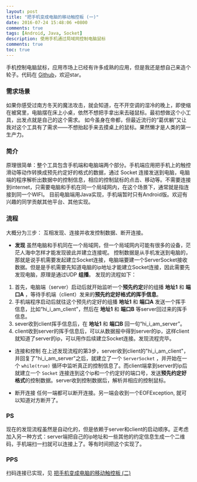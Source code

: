 ```yaml
---
layout: post
title: "把手机变成电脑的移动触控板 (一)"
date: 2016-07-24 15:48:06 +0800
comments: true
tags: [Android, Java, Socket]
description: 使用手机通过局域网控制电脑鼠标
comments: true
toc: true
---
```


手机控制电脑鼠标，应用市场上已经有许多成熟的应用，但是我还是想自己来造个轮子。代码在 [Github](https://github.com/t-gao/mobilemouse)，欢迎star。

 
### 需求场景
如果你感受过南方冬天的魔法攻击，就会知道，在不开空调的湿冷的晚上，即使缩在被窝里，电脑摆在床上小桌，依然不想把手拿出来去碰鼠标。最初想做这个小工具，出发点就是自己的这个需求。
如今虽身在帝都，但最近流行的“葛优躺”又让我对这个工具有了需求——不想抬起手来去摸桌上的鼠标。果然懒才是人类的第一生产力。

 
### 简介
原理很简单：整个工具包含手机端和电脑端两个部分。手机端应用把手机上的触控滑动等动作转换成预先约定好的格式的数据，通过 Socket 连接发送到电脑，电脑端的程序解析出数据中的控制信息，相应的控制鼠标的点击、移动等。不需要连接到internet，只需要电脑和手机在同一个局域网内，在这个场景下，通常就是指连接到同一个WIFI。
目前电脑端用Java实现，手机端暂时只有Android版。欢迎有兴趣的同学贡献其他平台、其他实现。

 
### 流程
大概分为三步： 互相发现、连接并收发控制数据、断开连接。

 
* **发现**
虽然电脑和手机同在一个局域网，但一个局域网内可能有很多的设备，茫茫人海中怎样才能发现彼此并建立连接呢。
控制数据是从手机发送到电脑的，那就是说手机需要发起建立Socket连接，电脑端要建一个ServerSocket接收数据。但是是手机需要先知道电脑的ip地址才能建立Socket连接，因此需要先发现电脑，原理是通过UDP **组播**。
发现的流程如下：
 1.  首先，电脑端（server）启动后就开始监听一个**预先约定**好的组播 **地址1** 和 **端口A** ，等待手机端（client）发来的**预先约定好格式的挥手信息**。
 2. 手机端程序启动后就往这个预先约定好的组播 **地址1** 和 **端口A** 发送一个挥手信息，比如“hi_i_am_client”，然后在 **地址1** 和 **端口B** 等server回过来的挥手信息。
 3. sever收到client挥手信息后，在 **地址1** 和 **端口B** 回一句“hi_i_am_server”。
 4. client收到server的挥手信息后，可以从数据报中得到server的ip，这样client就知道了server的ip，可以用作后续建立Socket连接。发现流程完毕。

  
* 连接和控制
在上述发现流程的第3步，server收到client的"hi_i_am_client"，并回复了"hi_i_am_server"之后，就建立了一个 `ServerSocket` ，并开始在一个 `while(true)` 循环中监听真正的控制信息了。而client端拿到server的ip后就建立一个 `Socket` 连接连到这个ip和一个约定好的端口号，发送**预先约定好格式**的控制数据。server收到控制数据后，解析并相应的控制鼠标。

 
* 断开连接
任何一端都可以断开连接。另一端会收到一个EOFException, 就可以知道对方断开了。

 
### PS
现在的发现流程虽然是自动化的，但是依赖于server和client的启动顺序。正考虑加入另一种方式：server端把自己的ip地址和一些其他的约定信息生成一个二维码，手机端扫一扫就可以连接上了。等有时间把这个实现了。

 
### PPS
扫码连接已实现，见 [把手机变成电脑的移动触控板 (二)](http://tangni.me/2016/07/turn-phones-into-mouses-2)